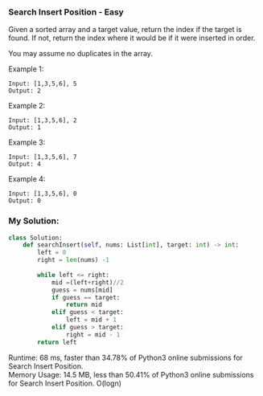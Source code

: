 ### Search Insert Position - Easy

 
Given a sorted array and a target value, return the index if the target is found. If not, return the index where it would be if it were inserted in order.

You may assume no duplicates in the array.

Example 1:
```
Input: [1,3,5,6], 5
Output: 2
```
Example 2:
```
Input: [1,3,5,6], 2
Output: 1
```
Example 3:
```
Input: [1,3,5,6], 7
Output: 4
```
Example 4:
```
Input: [1,3,5,6], 0
Output: 0
```

### My Solution:
```python
class Solution:
    def searchInsert(self, nums: List[int], target: int) -> int:
        left = 0 
        right = len(nums) -1 
        
        while left <= right:
            mid =(left+right)//2
            guess = nums[mid]
            if guess == target:
                return mid
            elif guess < target:
                left = mid + 1
            elif guess > target:
                right = mid - 1
        return left 
```

Runtime: 68 ms, faster than 34.78% of Python3 online submissions for Search Insert Position.   
Memory Usage: 14.5 MB, less than 50.41% of Python3 online submissions for Search Insert Position.
O(logn)
